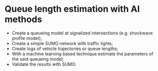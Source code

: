 # Queue length estimation with AI methods
- Create a queueing model at signalized intersections (e.g. shockwave profile model); 
- Create a simple SUMO network with traffic lights;
- Create logs of vehicle trajectories or queue lengths;
- With a machine learning based technique estimate the parameters of the said queueing model;
- Validate the results with SUMO.
